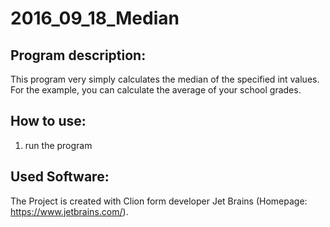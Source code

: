 # 2016_09_18_Median

## Program description:
This program very simply calculates the median of the specified int values. For the example, you can calculate the average of your school grades.

## How to use:
1. run the program

## Used Software:
The Project is created with Clion form developer Jet Brains (Homepage: https://www.jetbrains.com/).



